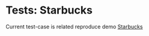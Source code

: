 <!-- TITLE: Tests: Starbucks -->
<!-- SUBTITLE: -->

# Tests: Starbucks

Current test-case is related reproduce demo [Starbucks](../tutorials/selecting-franchise-locations.md)
